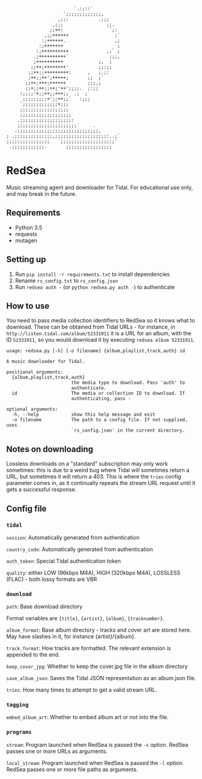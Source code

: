                              `.:;::`
                         `;;;;;;;;;;;;;,
                       ,;;:           .;;;
                     ,;;;                ;;.
                    ;;++:                 `;:
                  ,;;++++++                 ;`
                 :;++++++.                  ,;
                :;+++++++                    ;
               :;++++++++++              ,;` ;
              .;++++++++++`               ;;;,
              ;++++++++++             ;,  ;
             ;;++;++++++++'           ;;:;;
            ;;++;;+++++++++:      ,   ;.;:
            ;++;;++';+++++;       ;;  ;`
           ;;++;+++;++++++        ;;;,;
           ;;+;;++;;++;'++';;;;.  ;:;;
         :;;;;'+;;++;;+++;;  .;  ;
          ;;;;;;;;;+';;++;;`   :;;;
         `;;;;;;;;;;;;;+;;;
         ;;;;;;;;;;;;;;;;;;
         ;;;;;;;;;;;;;;;;;;;
        .;;;;;;;;;;;;;;;;;;;:
        ;;;;;;;;;;;;;;;;;;;;;;`     .
       .;;;;;;;;;;;;;;;;;;;;;;;;;;;;;;,
    ; .;;;;;;;;;;;;;;,;;;;;;;;;;;;;;;;;;;:..;`
    ;;;;;;;;;;;;;;;;    ;;;;;;;;;;;;;;;;;;;;`
     .;;;;;;;;;;;;.       ;;;;;;;;;;;;;;;;;

RedSea
======

Music streaming agent and downloader for Tidal. For educational use only, and may break in the future.

Requirements
------------
* Python 3.5
* requests
* mutagen

Setting up
----------
1. Run `pip install -r requirements.txt` to install dependencies
2. Rename  `rs_config.txt` to `rs_config.json`
2. Run `redsea auth -` (or `python redsea.py auth -`) to authenticate

How to use
----------
You need to pass media collection identifiers to RedSea so it knows what to download. These can be obtained from Tidal URLs - for instance, in `http://listen.tidal.com/album/52331911` it is a URL for an album, with the ID `52331911`, so you would download it by executing `redsea album 52331911`.

    usage: redsea.py [-h] [-o filename] {album,playlist,track,auth} id

    A music downloader for Tidal.

    positional arguments:
      {album,playlist,track,auth}
                            the media type to download. Pass 'auth' to
                            authenticate.
      id                    The media or collection ID to download. If
                            authenticating, pass -

    optional arguments:
      -h, --help            show this help message and exit
      -o filename           The path to a config file. If not supplied, uses
                            `rs_config.json' in the current directory.

Notes on downloading
-----------------------------
Lossless downloads on a "standard" subscription may only work sometimes: this is due to a weird bug where Tidal will sometimes return a URL, but sometimes it will return a 403. This is where the `tries` config parameter comes in, as it continually repeats the stream URL request until it gets a successful response.

Config file
-----------

### `tidal`

`session`: Automatically generated from authentication

`country_code`: Automatically generated from authentication

`auth_token`: Special Tidal authentication token

`quality`: either LOW (96kbps M4A), HIGH (320kbps M4A), LOSSLESS (FLAC) - both lossy formats are VBR

### `download`

`path`: Base download directory

Format variables are `{title}`, `{artist}`, `{album}`, `{tracknumber}`.

`album_format`: Base album directory - tracks and cover art are stored here. May have slashes in it, for instance {artist}/{album}.

`track_format`: How tracks are formatted. The relevant extension is appended to the end.

`keep_cover_jpg`: Whether to keep the cover.jpg file in the album directory

`save_album_json`: Saves the Tidal JSON representation as an album.json file.

`tries`: How many times to attempt to get a valid stream URL.

### `tagging`

`embed_album_art`: Whether to embed album art or not into the file.

### `programs`

`stream`: Program launched when RedSea is passed the `-s` option. RedSea passes one or more URLs as arguments.

`local_stream`: Program launched when RedSea is passed the `-l` option. RedSea passes one or more file paths as arguments.
